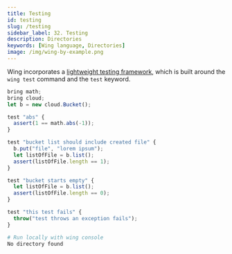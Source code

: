 ```yaml
---
title: Testing
id: testing
slug: /testing
sidebar_label: 32. Testing
description: Directories
keywords: [Wing language, Directories]
image: /img/wing-by-example.png
---
```


Wing incorporates a [lightweight testing framework](/docs/concepts/tests), which is built around the `wing test` command and the `test` keyword.

```js playground example title="main.w"
bring math;
bring cloud;
let b = new cloud.Bucket();

test "abs" {
  assert(1 == math.abs(-1));
}

test "bucket list should include created file" {
  b.put("file", "lorem ipsum");
  let listOfFile = b.list();
  assert(listOfFile.length == 1);
}

test "bucket starts empty" {
  let listOfFile = b.list();
  assert(listOfFile.length == 0);
}

test "this test fails" {
  throw("test throws an exception fails");
}
```

```bash title="Wing console output"
# Run locally with wing console
No directory found
```




